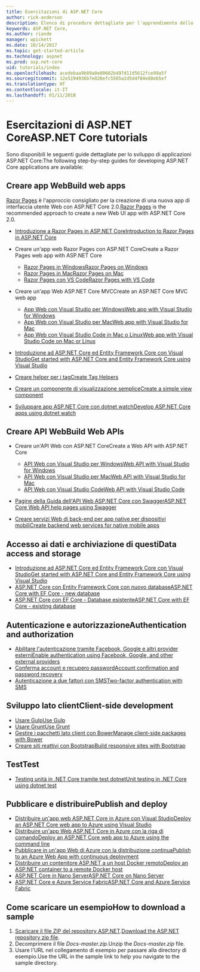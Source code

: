 ```yaml
---
title: Esercitazioni di ASP.NET Core
author: rick-anderson
description: Elenco di procedure dettagliate per l'apprendimento dello sviluppo di applicazioni ASP.NET Core.
keywords: ASP.NET Core,
ms.author: riande
manager: wpickett
ms.date: 10/14/2017
ms.topic: get-started-article
ms.technology: aspnet
ms.prod: asp.net-core
uid: tutorials/index
ms.openlocfilehash: acedebaa9b89a0e00602b497d11d5612fce99a5f
ms.sourcegitcommit: 12e5194936b7e820efc5505a2d5d4f84e88eb5ef
ms.translationtype: HT
ms.contentlocale: it-IT
ms.lasthandoff: 01/11/2018
---
```

# <a name="aspnet-core-tutorials"></a><span data-ttu-id="4e401-104">Esercitazioni di ASP.NET Core</span><span class="sxs-lookup"><span data-stu-id="4e401-104">ASP.NET Core tutorials</span></span>

<span data-ttu-id="4e401-105">Sono disponibili le seguenti guide dettagliate per lo sviluppo di applicazioni ASP.NET Core:</span><span class="sxs-lookup"><span data-stu-id="4e401-105">The following step-by-step guides for developing ASP.NET Core applications are available:</span></span>

## <a name="build-web-apps"></a><span data-ttu-id="4e401-106">Creare app Web</span><span class="sxs-lookup"><span data-stu-id="4e401-106">Build web apps</span></span>

<span data-ttu-id="4e401-107">[Razor Pages](xref:mvc/razor-pages/index) è l'approccio consigliato per la creazione di una nuova app di interfaccia utente Web con ASP.NET Core 2.0.</span><span class="sxs-lookup"><span data-stu-id="4e401-107">[Razor Pages](xref:mvc/razor-pages/index) is the recommended approach to create a new Web UI app with ASP.NET Core 2.0.</span></span>

* [<span data-ttu-id="4e401-108">Introduzione a Razor Pages in ASP.NET Core</span><span class="sxs-lookup"><span data-stu-id="4e401-108">Introduction to Razor Pages in ASP.NET Core</span></span>](xref:mvc/razor-pages/index)
* <span data-ttu-id="4e401-109">Creare un'app web Razor Pages con ASP.NET Core</span><span class="sxs-lookup"><span data-stu-id="4e401-109">Create a Razor Pages web app with ASP.NET Core</span></span>

   * [<span data-ttu-id="4e401-110">Razor Pages in Windows</span><span class="sxs-lookup"><span data-stu-id="4e401-110">Razor Pages on Windows</span></span>](xref:tutorials/razor-pages/index)
   * [<span data-ttu-id="4e401-111">Razor Pages in Mac</span><span class="sxs-lookup"><span data-stu-id="4e401-111">Razor Pages on Mac</span></span>](xref:tutorials/razor-pages-mac/index)
   * [<span data-ttu-id="4e401-112">Razor Pages con VS Code</span><span class="sxs-lookup"><span data-stu-id="4e401-112">Razor Pages with VS Code</span></span>](xref:tutorials/razor-pages-vsc/index)  

* <span data-ttu-id="4e401-113">Creare un'app Web ASP.NET Core MVC</span><span class="sxs-lookup"><span data-stu-id="4e401-113">Create an ASP.NET Core MVC web app</span></span>

   * [<span data-ttu-id="4e401-114">App Web con Visual Studio per Windows</span><span class="sxs-lookup"><span data-stu-id="4e401-114">Web app with Visual Studio for Windows</span></span>](first-mvc-app/index.md)
   * [<span data-ttu-id="4e401-115">App Web con Visual Studio per Mac</span><span class="sxs-lookup"><span data-stu-id="4e401-115">Web app with Visual Studio for Mac</span></span>](first-mvc-app-mac/index.md)
   * [<span data-ttu-id="4e401-116">App Web con Visual Studio Code in Mac o Linux</span><span class="sxs-lookup"><span data-stu-id="4e401-116">Web app with Visual Studio Code on Mac or Linux</span></span>](first-mvc-app-xplat/index.md)

* [<span data-ttu-id="4e401-117">Introduzione ad ASP.NET Core ed Entity Framework Core con Visual Studio</span><span class="sxs-lookup"><span data-stu-id="4e401-117">Get started with ASP.NET Core and Entity Framework Core using Visual Studio</span></span>](../data/ef-mvc/index.md)
* [<span data-ttu-id="4e401-118">Creare helper per i tag</span><span class="sxs-lookup"><span data-stu-id="4e401-118">Create Tag Helpers</span></span>](../mvc/views/tag-helpers/authoring.md)
* [<span data-ttu-id="4e401-119">Creare un componente di visualizzazione semplice</span><span class="sxs-lookup"><span data-stu-id="4e401-119">Create a simple view component</span></span>](../mvc/views/view-components.md#walkthrough-creating-a-simple-view-component)
* [<span data-ttu-id="4e401-120">Sviluppare app ASP.NET Core con dotnet watch</span><span class="sxs-lookup"><span data-stu-id="4e401-120">Develop ASP.NET Core apps using dotnet watch</span></span>](dotnet-watch.md)

## <a name="build-web-apis"></a><span data-ttu-id="4e401-121">Creare API Web</span><span class="sxs-lookup"><span data-stu-id="4e401-121">Build Web APIs</span></span>
* <span data-ttu-id="4e401-122">Creare un'API Web con ASP.NET Core</span><span class="sxs-lookup"><span data-stu-id="4e401-122">Create a Web API with ASP.NET Core</span></span>

  * [<span data-ttu-id="4e401-123">API Web con Visual Studio per Windows</span><span class="sxs-lookup"><span data-stu-id="4e401-123">Web API with Visual Studio for Windows</span></span>](first-web-api.md)
  * [<span data-ttu-id="4e401-124">API Web con Visual Studio per Mac</span><span class="sxs-lookup"><span data-stu-id="4e401-124">Web API with Visual Studio for Mac</span></span>](xref:tutorials/first-web-api-mac)
  * [<span data-ttu-id="4e401-125">API Web con Visual Studio Code</span><span class="sxs-lookup"><span data-stu-id="4e401-125">Web API with Visual Studio Code</span></span>](web-api-vsc.md)
  
* [<span data-ttu-id="4e401-126">Pagine della Guida dell'API Web ASP.NET Core con Swagger</span><span class="sxs-lookup"><span data-stu-id="4e401-126">ASP.NET Core Web API help pages using Swagger</span></span>](web-api-help-pages-using-swagger.md)
* [<span data-ttu-id="4e401-127">Creare servizi Web di back-end per app native per dispositivi mobili</span><span class="sxs-lookup"><span data-stu-id="4e401-127">Create backend web services for native mobile apps</span></span>](../mobile/native-mobile-backend.md)

## <a name="data-access-and-storage"></a><span data-ttu-id="4e401-128">Accesso ai dati e archiviazione di questi</span><span class="sxs-lookup"><span data-stu-id="4e401-128">Data access and storage</span></span>
* [<span data-ttu-id="4e401-129">Introduzione ad ASP.NET Core ed Entity Framework Core con Visual Studio</span><span class="sxs-lookup"><span data-stu-id="4e401-129">Get started with ASP.NET Core and Entity Framework Core using Visual Studio</span></span>](../data/ef-mvc/index.md)
* [<span data-ttu-id="4e401-130">ASP.NET Core con Entity Framework Core con nuovo database</span><span class="sxs-lookup"><span data-stu-id="4e401-130">ASP.NET Core with EF Core - new database</span></span>](https://docs.microsoft.com/ef/core/get-started/aspnetcore/new-db)
* [<span data-ttu-id="4e401-131">ASP.NET Core con EF Core - Database esistente</span><span class="sxs-lookup"><span data-stu-id="4e401-131">ASP.NET Core with EF Core - existing database</span></span>](https://docs.microsoft.com/ef/core/get-started/aspnetcore/existing-db)

## <a name="authentication-and-authorization"></a><span data-ttu-id="4e401-132">Autenticazione e autorizzazione</span><span class="sxs-lookup"><span data-stu-id="4e401-132">Authentication and authorization</span></span>
* [<span data-ttu-id="4e401-133">Abilitare l'autenticazione tramite Facebook, Google e altri provider esterni</span><span class="sxs-lookup"><span data-stu-id="4e401-133">Enable authentication using Facebook, Google, and other external providers</span></span>](../security/authentication/social/index.md)
* [<span data-ttu-id="4e401-134">Conferma account e recupero password</span><span class="sxs-lookup"><span data-stu-id="4e401-134">Account confirmation and password recovery</span></span>](../security/authentication/accconfirm.md)
* [<span data-ttu-id="4e401-135">Autenticazione a due fattori con SMS</span><span class="sxs-lookup"><span data-stu-id="4e401-135">Two-factor authentication with SMS</span></span>](../security/authentication/2fa.md)

## <a name="client-side-development"></a><span data-ttu-id="4e401-136">Sviluppo lato client</span><span class="sxs-lookup"><span data-stu-id="4e401-136">Client-side development</span></span>
* [<span data-ttu-id="4e401-137">Usare Gulp</span><span class="sxs-lookup"><span data-stu-id="4e401-137">Use Gulp</span></span>](../client-side/using-gulp.md)
* [<span data-ttu-id="4e401-138">Usare Grunt</span><span class="sxs-lookup"><span data-stu-id="4e401-138">Use Grunt</span></span>](../client-side/using-grunt.md)
* [<span data-ttu-id="4e401-139">Gestire i pacchetti lato client con Bower</span><span class="sxs-lookup"><span data-stu-id="4e401-139">Manage client-side packages with Bower</span></span>](../client-side/bower.md)
* [<span data-ttu-id="4e401-140">Creare siti reattivi con Bootstrap</span><span class="sxs-lookup"><span data-stu-id="4e401-140">Build responsive sites with Bootstrap</span></span>](../client-side/bootstrap.md)

## <a name="test"></a><span data-ttu-id="4e401-141">Test</span><span class="sxs-lookup"><span data-stu-id="4e401-141">Test</span></span>
* [<span data-ttu-id="4e401-142">Testing unità in .NET Core tramite test dotnet</span><span class="sxs-lookup"><span data-stu-id="4e401-142">Unit testing in .NET Core using dotnet test</span></span>](https://docs.microsoft.com/dotnet/articles/core/testing/unit-testing-with-dotnet-test)

## <a name="publish-and-deploy"></a><span data-ttu-id="4e401-143">Pubblicare e distribuire</span><span class="sxs-lookup"><span data-stu-id="4e401-143">Publish and deploy</span></span>
* [<span data-ttu-id="4e401-144">Distribuire un'app web ASP.NET Core in Azure con Visual Studio</span><span class="sxs-lookup"><span data-stu-id="4e401-144">Deploy an ASP.NET Core web app to Azure using Visual Studio</span></span>](publish-to-azure-webapp-using-vs.md)
* [<span data-ttu-id="4e401-145">Distribuire un'app Web ASP.NET Core in Azure con la riga di comando</span><span class="sxs-lookup"><span data-stu-id="4e401-145">Deploy an ASP.NET Core web app to Azure using the command line</span></span>](publish-to-azure-webapp-using-cli.md)
* [<span data-ttu-id="4e401-146">Pubblicare in un'app Web di Azure con la distribuzione continua</span><span class="sxs-lookup"><span data-stu-id="4e401-146">Publish to an Azure Web App with continuous deployment</span></span>](xref:host-and-deploy/azure-apps/azure-continuous-deployment)
* [<span data-ttu-id="4e401-147">Distribuire un contenitore ASP.NET a un host Docker remoto</span><span class="sxs-lookup"><span data-stu-id="4e401-147">Deploy an ASP.NET container to a remote Docker host</span></span>](https://docs.microsoft.com/azure/vs-azure-tools-docker-hosting-web-apps-in-docker)
* [<span data-ttu-id="4e401-148">ASP.NET Core in Nano Server</span><span class="sxs-lookup"><span data-stu-id="4e401-148">ASP.NET Core on Nano Server</span></span>](nano-server.md)
* [<span data-ttu-id="4e401-149">ASP.NET Core e Azure Service Fabric</span><span class="sxs-lookup"><span data-stu-id="4e401-149">ASP.NET Core and Azure Service Fabric</span></span>](https://docs.microsoft.com/azure/service-fabric/service-fabric-add-a-web-frontend)

<a name="download"></a> 
## <a name="how-to-download-a-sample"></a><span data-ttu-id="4e401-150">Come scaricare un esempio</span><span class="sxs-lookup"><span data-stu-id="4e401-150">How to download a sample</span></span>
1. <span data-ttu-id="4e401-151">[Scaricare il file ZIP del repository ASP.NET](https://codeload.github.com/aspnet/Docs/zip/master).</span><span class="sxs-lookup"><span data-stu-id="4e401-151">[Download the ASP.NET repository zip file](https://codeload.github.com/aspnet/Docs/zip/master).</span></span>
1. <span data-ttu-id="4e401-152">Decomprimere il file *Docs-master.zip*.</span><span class="sxs-lookup"><span data-stu-id="4e401-152">Unzip the *Docs-master.zip* file.</span></span>
1. <span data-ttu-id="4e401-153">Usare l'URL nel collegamento di esempio per passare alla directory di esempio.</span><span class="sxs-lookup"><span data-stu-id="4e401-153">Use the URL in the sample link to help you navigate to the sample directory.</span></span> 
